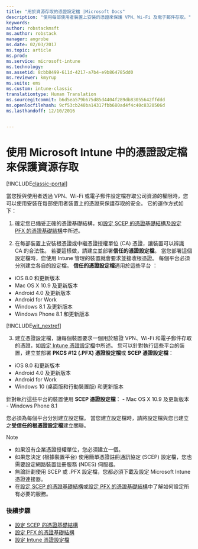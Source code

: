 ```yaml
---
title: "用於資源存取的憑證設定檔 |Microsoft Docs"
description: "使用每部使用者裝置上安裝的憑證來保護 VPN、Wi-Fi 及電子郵件存取。"
keywords: 
author: robstackmsft
ms.author: robstack
manager: angrobe
ms.date: 02/03/2017
ms.topic: article
ms.prod: 
ms.service: microsoft-intune
ms.technology: 
ms.assetid: 8cbb8499-611d-4217-a7b4-e9b864785dd0
ms.reviewer: kmyrup
ms.suite: ems
ms.custom: intune-classic
translationtype: Human Translation
ms.sourcegitcommit: b6d5ea579b675d85d4404f289db83055642ffddd
ms.openlocfilehash: 9cf53cb240ba14317fbb680ad4f4c40c8320506d
ms.lasthandoff: 12/10/2016


---
```


# <a name="secure-resource-access-with-certificate-profiles-in-microsoft-intune"></a>使用 Microsoft Intune 中的憑證設定檔來保護資源存取

[!INCLUDE[classic-portal](../includes/classic-portal.md)]

當您授與使用者透過 VPN、Wi-Fi 或電子郵件設定檔存取公司資源的權限時，您可以使用安裝在每部使用者裝置上的憑證來保護存取的安全。 它的運作方式如下：

1. 確定您已備妥正確的憑證基礎結構，如[設定 SCEP 的憑證基礎結構](configure-certificate-infrastructure-for-scep.md)及[設定 PFX 的憑證基礎結構](configure-certificate-infrastructure-for-pfx.md)中所述。

2. 在每部裝置上安裝根憑證或中繼憑證授權單位 (CA) 憑證，讓裝置可以辨識 CA 的合法性。 若要這樣做，請建立並部署**信任的憑證設定檔**。 當您部署這個設定檔時，您使用 Intune 管理的裝置就會要求並接收根憑證。 每個平台必須分別建立各自的設定檔。 **信任的憑證設定檔**適用於這些平台 ︰
 -  iOS 8.0 和更新版本
 -  Mac OS X 10.9 及更新版本
 -  Android 4.0 及更新版本
 -  Android for Work
 -  Windows 8.1 及更新版本
 -  Windows Phone 8.1 和更新版本

[!INCLUDE[wit_nextref](../includes/afw_rollout_disclaimer.md)]

3. 建立憑證設定檔，讓每個裝置要求一個用於驗證 VPN、Wi-Fi 和電子郵件存取的憑證，如[設定 Intune 憑證設定檔](configure-intune-certificate-profiles.md)中所述。 您可以針對執行這些平台的裝置，建立並部署 **PKCS #12 (.PFX) 憑證設定檔**或 **SCEP 憑證設定檔**︰

  -  iOS 8.0 和更新版本
  -  Android 4.0 及更新版本
  -  Android for Work
  -  Windows 10 (桌面版和行動裝置版) 和更新版本

  針對執行這些平台的裝置使用 **SCEP 憑證設定檔**：
    -   Mac OS X 10.9 及更新版本
    -   Windows Phone 8.1

您必須為每個平台分別建立設定檔。 當您建立設定檔時，請將設定檔與您已建立之**受信任的根憑證設定檔**建立關聯。

> [!NOTE]           
> - 如果沒有企業憑證授權單位，您必須建立一個。
>- 如果您決定 (根據裝置平台) 使用簡單憑證註冊通訊協定 (SCEP) 設定檔，您也需要設定網路裝置註冊服務 (NDES) 伺服器。
>-  無論計劃使用 SCEP 或 .PFX 設定檔，您都必須下載及設定 Microsoft Intune 憑證連接器。
>-  在[設定 SCEP 的憑證基礎結構](configure-certificate-infrastructure-for-scep.md)或[設定 PFX 的憑證基礎結構](configure-certificate-infrastructure-for-pfx.md)中了解如何設定所有必要的服務。

### <a name="next-steps"></a>後續步驟
- [設定 SCEP 的憑證基礎結構](configure-certificate-infrastructure-for-scep.md)
- [設定 PFX 的憑證基礎結構](configure-certificate-infrastructure-for-pfx.md)
- [設定 Intune 憑證設定檔](configure-intune-certificate-profiles.md)

